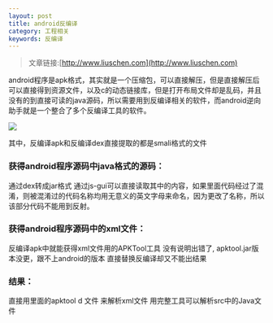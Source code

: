 ```yaml
---
layout: post
title: android反编译
category: 工程相关
keywords: 反编译
---
```


>文章链接:[http://www.liuschen.com](http://www.liuschen.com)

android程序是apk格式，其实就是一个压缩包，可以直接解压，但是直接解压后可以直接得到资源文件，以及c的动态链接库，但是打开布局文件却是乱码，并且没有的到直接可读的java源码，所以需要用到反编译相关的软件，而android逆向助手就是一个整合了多个反编译工具的软件。

![](http://7xpui7.com1.z0.glb.clouddn.com/blog-apk.png)

其中，反编译apk和反编译dex直接提取的都是smali格式的文件

### 获得android程序源码中java格式的源码：
通过dex转成jar格式   通过js-gui可以直接读取其中的内容，如果里面代码经过了混淆，则被混淆过的代码名称均用无意义的英文字母来命名，因为更改了名称，所以该部分代码不能用到反射。

### 获得android程序源码中的xml文件：

反编译apk中就能获得xml文件用的APKTool工具
没有说明出错了, apktool.jar版本没更，跟不上android的版本
直接替换反编译却又不能出结果

### 结果：

直接用里面的apktool d 文件 来解析xml文件
用完整工具可以解析src中的Java文件
